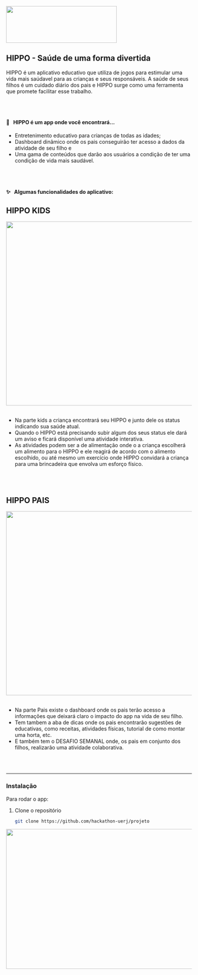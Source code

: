 <img align="Center" src="https://i.ibb.co/KLrsPZC/Title-of-Presentation.png" height=100px width=300px>

## HIPPO - Saúde de uma forma divertida

HIPPO é um aplicativo educativo que utiliza de jogos para estimular uma vida mais saúdavel para as crianças e seus responsáveis. A saúde de seus filhos é um cuidado diário dos pais e HIPPO surge como uma ferramenta que promete facilitar esse trabalho. 

<br>
<br>

#### 🌟 &nbsp; HIPPO é um app onde você encontrará…

- Entretenimento educativo para crianças de todas as idades;
- Dashboard dinâmico onde os pais conseguirão ter acesso a dados da atividade de seu filho e
- Uma gama de conteúdos que darão aos usuários a condição de ter uma condição de vida mais saudável.

<br>
<br>

#### ✨ &nbsp; Algumas funcionalidades do aplicativo:

## HIPPO KIDS

<img align="center" src="https://i.ibb.co/cr2bXJf/HIPPO-V2-TELA-KIDS.jpg" height=500px width=640px>

<br>
<br>

- Na parte kids a criança encontrará seu HIPPO e junto dele os status indicando sua saúde atual.
- Quando o HIPPO está precisando subir algum dos seus status ele dará um aviso e ficará disponível uma atividade interativa.
- As atividades podem ser a de alimentação onde o a criança escolherá um alimento para o HIPPO e ele reagirá de acordo com o alimento escolhido, ou até mesmo um exercício onde HIPPO convidará a criança para uma brincadeira que envolva um esforço físico.

<br>
<br>

## HIPPO PAIS

<img align="center" src="https://i.ibb.co/s9z12T6/HIPPO-TELA-PAIS.jpg" height=500px width=640px>

<br>
<br>

- Na parte Pais existe o dashboard onde os pais terão acesso a informações que deixará claro o impacto do app na vida de seu filho.
- Tem tambem a aba de dicas onde os pais encontrarão sugestões de educativas, como receitas, atividades físicas, tutorial de como montar uma horta, etc.
- E também tem o DESAFIO SEMANAL onde, os pais em conjunto dos filhos, realizarão uma atividade colaborativa. 



<br>
<br>
<hr>

### Instalação

Para rodar o app:

1. Clone o repositório
   ```sh
   git clone https://github.com/hackathon-uerj/projeto
   ```

<img align="right" src="https://i.ibb.co/55019JY/10-Thank-You.jpg" height=380px width=640px>
